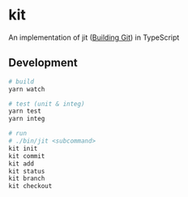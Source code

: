 # kit

An implementation of jit ([Building Git](https://shop.jcoglan.com/building-git/)) in TypeScript

## Development

```sh
# build
yarn watch

# test (unit & integ)
yarn test
yarn integ

# run
# ./bin/jit <subcommand>
kit init
kit commit
kit add
kit status
kit branch
kit checkout
```
